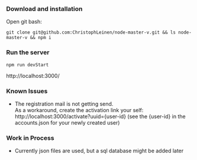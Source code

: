 ### Download and installation
Open git bash:
```console
git clone git@github.com:ChristophLeinen/node-master-v.git && ls node-master-v && npm i
```

### Run the server
```console
npm run devStart
```
http://localhost:3000/

### Known Issues

- The registration mail is not getting send.
<br /> As a workaround, create the activation link your self: http://localhost:3000/activate?uuid={user-id} (see the {user-id} in the accounts.json for your newly created user)
  
### Work in Process

- Currently json files are used, but a sql database might be added later
